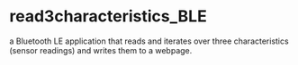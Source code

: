 # read3characteristics_BLE
a Bluetooth LE application that reads and iterates over three characteristics (sensor readings) and writes them to a webpage.
